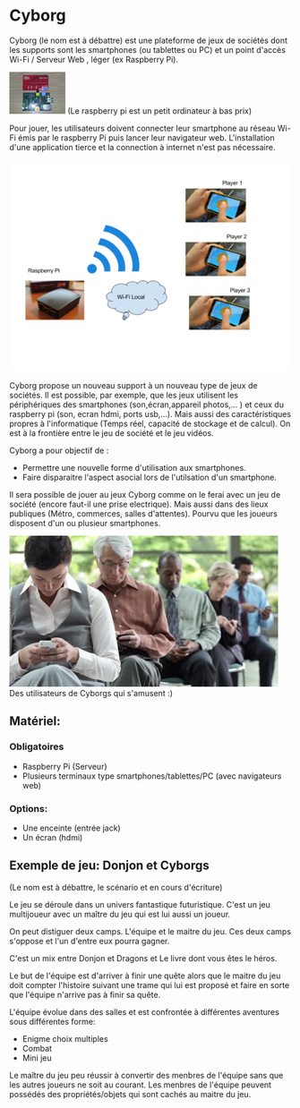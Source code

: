 <meta charset="utf-8" /> 

# Cyborg

Cyborg (le nom est à débattre) est une plateforme de jeux de sociétés dont les supports sont les smartphones (ou tablettes ou PC) et un point d'accès Wi-Fi / Serveur Web , léger (ex Raspberry Pi).


![Raspberri Pi](docs/img/imageRaspPi.png "Raspberri Pi")
(Le raspberry pi est un petit ordinateur à bas prix)

Pour jouer, les utilisateurs doivent connecter leur smartphone au réseau Wi-Fi émis par le raspberry Pi puis lancer leur navigateur web.
L'installation d'une application tierce et la connection à internet n'est pas nécessaire.

![Fonctionnement](docs/img/cyborgPres.png "Fonctionnement")


Cyborg propose un nouveau support à un nouveau type de jeux de sociétés.
Il est possible, par exemple, que les jeux utilisent les périphériques des smartphones (son,écran,appareil photos,... ) et ceux du raspberry pi (son, ecran hdmi, ports usb,...). Mais aussi des caractéristiques propres à l'informatique (Temps réel, capacité de stockage et de calcul). On est à la frontière entre le jeu de société et le jeu vidéos.

Cyborg a pour objectif de :
 - Permettre une nouvelle forme d'utilisation aux smartphones.
 - Faire disparaitre l'aspect asocial lors de l'utilsation d'un smartphone.


 Il sera possible de jouer au jeux Cyborg comme on le ferai avec un jeu de société (encore faut-il une prise electrique). Mais aussi dans des lieux publiques (Métro, commerces, salles d'attentes). Pourvu que les joueurs disposent d'un ou plusieur smartphones.

![Fonctionnement](docs/img/smartphones.jpg "Fonctionnement")
Des utilisateurs de Cyborgs qui s'amusent :)


## Matériel:

### Obligatoires

- Raspberry Pi (Serveur)
- Plusieurs terminaux type smartphones/tablettes/PC (avec navigateurs web)

### Options:
- Une enceinte (entrée jack)
- Un écran (hdmi)


## Exemple de jeu: **Donjon et Cyborgs**

(Le nom est à débattre, le scénario et en cours d'écriture)

Le jeu se déroule dans un univers fantastique futuristique. C'est un jeu multijoueur avec un maître du jeu qui est lui aussi un joueur.

On peut distiguer deux camps. L'équipe et le maitre du jeu. Ces deux camps s'oppose et l'un d'entre eux pourra gagner.

C'est un mix entre Donjon et Dragons et Le livre dont vous êtes le héros.

Le but de l'équipe est d'arriver à finir une quête alors que le maitre du jeu doit compter l'histoire suivant une trame qui lui est proposé et faire en sorte que l'équipe n'arrive pas à finir sa quête.

L'équipe évolue dans des salles et est confrontée à différentes aventures sous différentes forme:
- Enigme choix multiples
- Combat
- Mini jeu

Le maître du jeu peu réussir à convertir des menbres de l'équipe sans que les autres joueurs ne soit au courant. Les menbres de l'équipe peuvent possédés des propriétés/objets qui sont cachés au maitre du jeu.

